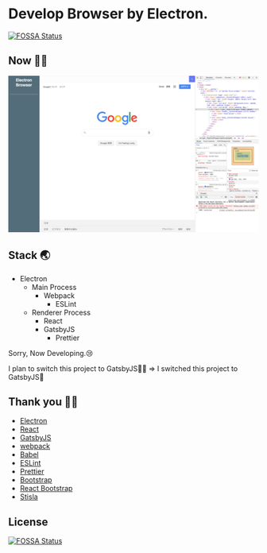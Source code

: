 # Develop Browser by Electron.

[![FOSSA Status](https://app.fossa.com/api/projects/git%2Bgithub.com%2Fhuuyafwww%2Felectron-browser.svg?type=shield)](https://app.fossa.com/projects/git%2Bgithub.com%2Fhuuyafwww%2Felectron-browser?ref=badge_shield)

## Now 👨‍💻

![top.png](top.png)

## Stack 🌏

- Electron
    - Main Process
        - Webpack
            - ESLint
    - Renderer Process
        - React
        - GatsbyJS
            - Prettier

Sorry, Now Developing.😢

I plan to switch this project to GatsbyJS💁‍♂️
=> I switched this project to GatsbyJS🎉

## Thank you 🙇‍♂️

- [Electron](https://www.electronjs.org/)
- [React](https://ja.reactjs.org/)
- [GatsbyJS](https://www.gatsbyjs.org/)
- [webpack](https://webpack.js.org/)
- [Babel](https://babeljs.io/)
- [ESLint](https://eslint.org/)
- [Prettier](https://prettier.io/)
- [Bootstrap](https://getbootstrap.com/)
- [React Bootstrap](https://react-bootstrap.github.io/)
- [Stisla](https://getstisla.com/)

## License

[![FOSSA Status](https://app.fossa.com/api/projects/git%2Bgithub.com%2Fhuuyafwww%2Felectron-browser.svg?type=large)](https://app.fossa.com/projects/git%2Bgithub.com%2Fhuuyafwww%2Felectron-browser?ref=badge_large)